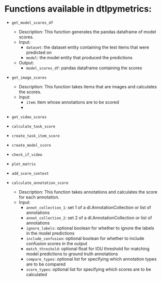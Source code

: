 # Functions available in dtlpymetrics:

* `get_model_scores_df`
    * Description: This function generates the pandas dataframe of model scores.
    * Input:
        * `dataset`: the dataset entity containing the test items that were predicted on
        * `model`: the model entity that produced the predictions
    * Output:
        * `model_scores_df`: pandas dataframe containing the scores

* `get_image_scores`
    * Description: This function takes items that are images and calculates the scores.
    * Input:
      * `item`: item whose annotations are to be scored
      *

* `get_video_scores`
* `calculate_task_score`
* `create_task_item_score`
* `create_model_score`
* `check_if_video`
* `plot_matrix`
* `add_score_context`

* `calculate_annotation_score`
    * Description: This function takes annotations and calculates the score for each annotation.
    * Input:
        * `annot_collection_1`: set 1 of a dl.AnnotationCollection or list of annotations
        * `annot_collection_2`: set 2 of a dl.AnnotationCollection or list of annotations
        * `ignore_labels`: optional boolean for whether to ignore the labels in the model predictions
        * `include_confusion`: optional boolean for whether to include confusion scores in the output
        * `match_threshold`: optional float for IOU threshold for matching model predictions to ground truth annotations
        * `compare_types`: optional list for specifying which annotation types are to be compared
        * `score_types`: optional list for specifying which scores are to be calculated

